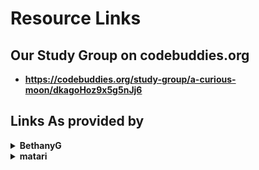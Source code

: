 # Resource Links
## Our Study Group on codebuddies.org
* **https://codebuddies.org/study-group/a-curious-moon/dkagoHoz9x5g5nJj6**
## Links As provided by

<details><summary><b>BethanyG</b></summary>
<p>

  <details><summary>Regarding the book</summary>
  <p>

  * A less than five minute video by the author on what this book is about  
    https://vimeo.com/247734637
  * where you can purchase the book  
    https://bigmachine.io/products/a-curious-moon
  * code from the book  
  https://github.com/red-4/curious-moon

  </p>
  </details>

</p>
</details>

<details><summary><b>matari</b></summary>
<p>

* Changing The Time Zone In Linux (Command Line) – Linux Academy  
https://linuxacademy.com/blog/linux/changing-the-time-zone-in-linux-command-line/

</p>
</details>
